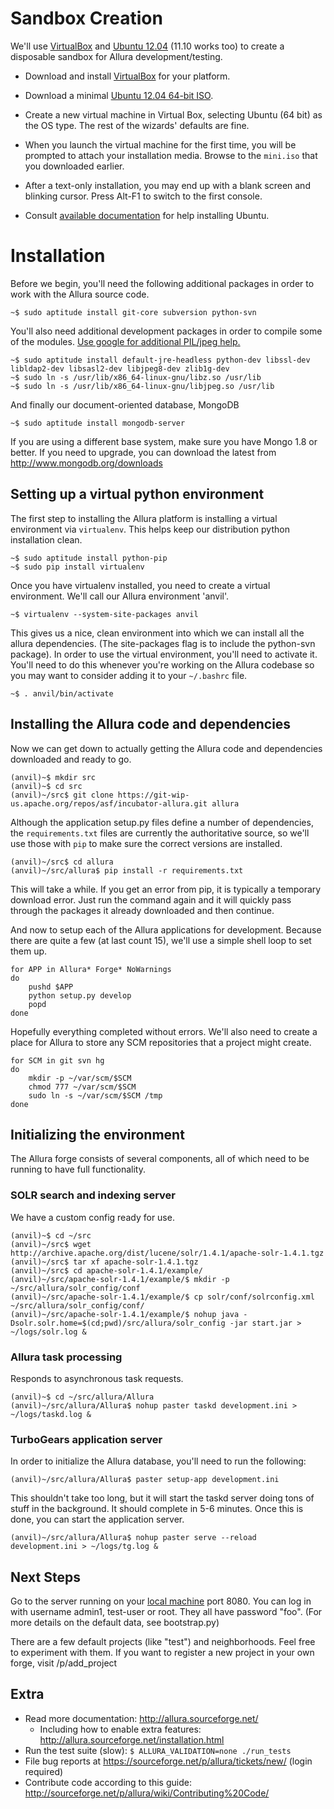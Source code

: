 # Sandbox Creation

We'll use [VirtualBox](http://www.virtualbox.org) and [Ubuntu 12.04](http://ubuntu.com) (11.10 works too) to create a disposable sandbox for Allura development/testing.

* Download and install [VirtualBox](http://www.virtualbox.org/wiki/Downloads) for your platform.

* Download a minimal [Ubuntu 12.04 64-bit ISO](https://help.ubuntu.com/community/Installation/MinimalCD).

* Create a new virtual machine in Virtual Box, selecting Ubuntu (64 bit) as the OS type.  The rest of the wizards' defaults are fine.

* When you launch the virtual machine for the first time, you will be prompted to attach your installation media.  Browse to the `mini.iso` that you downloaded earlier.

* After a text-only installation, you may end up with a blank screen and blinking cursor.  Press Alt-F1 to switch to the first console.

* Consult [available documentation](https://help.ubuntu.com/) for help installing Ubuntu.


# Installation

Before we begin, you'll need the following additional packages in order to work with the Allura source code.

    ~$ sudo aptitude install git-core subversion python-svn

You'll also need additional development packages in order to compile some of the modules.  [Use google for additional PIL/jpeg help.](http://www.google.com/search?q=ubuntu+pil+jpeg+virtualenv)

    ~$ sudo aptitude install default-jre-headless python-dev libssl-dev libldap2-dev libsasl2-dev libjpeg8-dev zlib1g-dev
    ~$ sudo ln -s /usr/lib/x86_64-linux-gnu/libz.so /usr/lib
    ~$ sudo ln -s /usr/lib/x86_64-linux-gnu/libjpeg.so /usr/lib

And finally our document-oriented database, MongoDB

    ~$ sudo aptitude install mongodb-server

If you are using a different base system, make sure you have Mongo 1.8 or better.  If you need to upgrade, you can download the latest from <http://www.mongodb.org/downloads>

## Setting up a virtual python environment

The first step to installing the Allura platform is installing a virtual environment via `virtualenv`.  This helps keep our distribution python installation clean.

    ~$ sudo aptitude install python-pip
    ~$ sudo pip install virtualenv

Once you have virtualenv installed, you need to create a virtual environment.  We'll call our Allura environment 'anvil'.

    ~$ virtualenv --system-site-packages anvil

This gives us a nice, clean environment into which we can install all the allura dependencies.  (The site-packages flag is to include the python-svn package).  In order to use the virtual environment, you'll need to activate it.  You'll need to do this whenever you're working on the Allura codebase so you may want to consider adding it to your `~/.bashrc` file.

    ~$ . anvil/bin/activate

## Installing the Allura code and dependencies

Now we can get down to actually getting the Allura code and dependencies downloaded and ready to go.

    (anvil)~$ mkdir src
    (anvil)~$ cd src
    (anvil)~/src$ git clone https://git-wip-us.apache.org/repos/asf/incubator-allura.git allura

Although the application setup.py files define a number of dependencies, the `requirements.txt` files are currently the authoritative source, so we'll use those with `pip` to make sure the correct versions are installed.

    (anvil)~/src$ cd allura
    (anvil)~/src/allura$ pip install -r requirements.txt

This will take a while.  If you get an error from pip, it is typically a temporary download error.  Just run the command again and it will quickly pass through the packages it already downloaded and then continue.

And now to setup each of the Allura applications for development.  Because there are quite a few (at last count 15), we'll use a simple shell loop to set them up.

    for APP in Allura* Forge* NoWarnings
    do
        pushd $APP
        python setup.py develop
        popd
    done

Hopefully everything completed without errors.  We'll also need to create a place for Allura to store any SCM repositories that a project might create.

    for SCM in git svn hg
    do
        mkdir -p ~/var/scm/$SCM
        chmod 777 ~/var/scm/$SCM
        sudo ln -s ~/var/scm/$SCM /tmp
    done


## Initializing the environment

The Allura forge consists of several components, all of which need to be running to have full functionality.

### SOLR search and indexing server

We have a custom config ready for use.

    (anvil)~$ cd ~/src
    (anvil)~/src$ wget http://archive.apache.org/dist/lucene/solr/1.4.1/apache-solr-1.4.1.tgz
    (anvil)~/src$ tar xf apache-solr-1.4.1.tgz
    (anvil)~/src$ cd apache-solr-1.4.1/example/
    (anvil)~/src/apache-solr-1.4.1/example/$ mkdir -p ~/src/allura/solr_config/conf
    (anvil)~/src/apache-solr-1.4.1/example/$ cp solr/conf/solrconfig.xml ~/src/allura/solr_config/conf/
    (anvil)~/src/apache-solr-1.4.1/example/$ nohup java -Dsolr.solr.home=$(cd;pwd)/src/allura/solr_config -jar start.jar > ~/logs/solr.log &


### Allura task processing

Responds to asynchronous task requests.

    (anvil)~$ cd ~/src/allura/Allura
    (anvil)~/src/allura/Allura$ nohup paster taskd development.ini > ~/logs/taskd.log &

### TurboGears application server

In order to initialize the Allura database, you'll need to run the following:

    (anvil)~/src/allura/Allura$ paster setup-app development.ini

This shouldn't take too long, but it will start the taskd server doing tons of stuff in the background.  It should complete in 5-6 minutes.  Once this is done, you can start the application server.

    (anvil)~/src/allura/Allura$ nohup paster serve --reload development.ini > ~/logs/tg.log &

## Next Steps

Go to the server running on your [local machine](http://localhost:8080/) port 8080.
You can log in with username admin1, test-user or root.  They all have password "foo".  (For more details
on the default data, see bootstrap.py)

There are a few default projects (like "test") and neighborhoods.  Feel free to experiment with them.  If you want to
register a new project in your own forge, visit /p/add_project

## Extra

* Read more documentation: <http://allura.sourceforge.net/>
    * Including how to enable extra features: <http://allura.sourceforge.net/installation.html>
* Run the test suite (slow): `$ ALLURA_VALIDATION=none ./run_tests`
* File bug reports at <https://sourceforge.net/p/allura/tickets/new/> (login required)
* Contribute code according to this guide: <http://sourceforge.net/p/allura/wiki/Contributing%20Code/>
